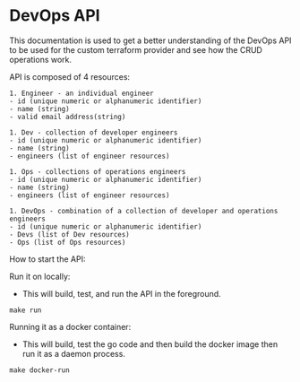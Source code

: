 # DevOps API

This documentation is used to get a better understanding of the DevOps API to be used for the custom terraform provider and see how the CRUD operations work.

API is composed of 4 resources:

```
1. Engineer - an individual engineer
- id (unique numeric or alphanumeric identifier)
- name (string)
- valid email address(string)

1. Dev - collection of developer engineers
- id (unique numeric or alphanumeric identifier)
- name (string)
- engineers (list of engineer resources)

1. Ops - collections of operations engineers
- id (unique numeric or alphanumeric identifier)
- name (string)
- engineers (list of engineer resources)

1. DevOps - combination of a collection of developer and operations engineers
- id (unique numeric or alphanumeric identifier)
- Devs (list of Dev resources)
- Ops (list of Ops resources)
```

How to start the API:

Run it on locally:
- This will build, test, and run the API in the foreground.
```
make run
```

Running it as a docker container:
-  This will build, test the go code and then build the docker image then run it as a daemon process.
```
make docker-run
```
